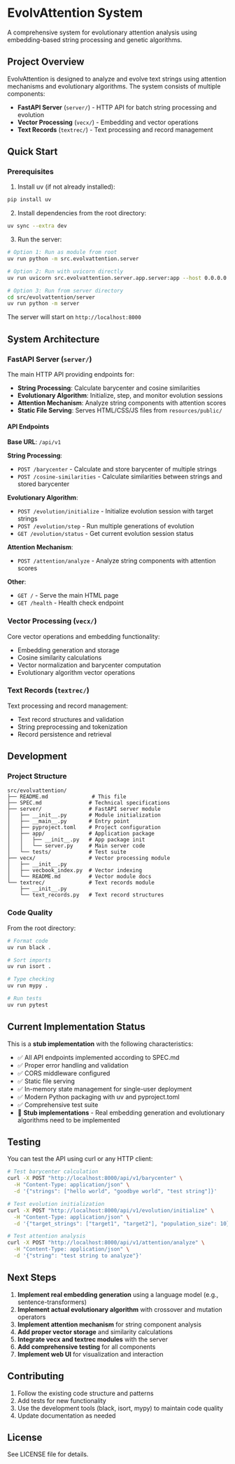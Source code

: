 # EvolvAttention System

A comprehensive system for evolutionary attention analysis using embedding-based string processing and genetic algorithms.

## Project Overview

EvolvAttention is designed to analyze and evolve text strings using attention mechanisms and evolutionary algorithms. The system consists of multiple components:

- **FastAPI Server** (`server/`) - HTTP API for batch string processing and evolution
- **Vector Processing** (`vecx/`) - Embedding and vector operations
- **Text Records** (`textrec/`) - Text processing and record management

## Quick Start

### Prerequisites

1. Install uv (if not already installed):
```bash
pip install uv
```

2. Install dependencies from the root directory:
```bash
uv sync --extra dev
```

3. Run the server:
```bash
# Option 1: Run as module from root
uv run python -m src.evolvattention.server

# Option 2: Run with uvicorn directly
uv run uvicorn src.evolvattention.server.app.server:app --host 0.0.0.0 --port 8000

# Option 3: Run from server directory
cd src/evolvattention/server
uv run python -m server
```

The server will start on `http://localhost:8000`

## System Architecture

### FastAPI Server (`server/`)

The main HTTP API providing endpoints for:

- **String Processing**: Calculate barycenter and cosine similarities
- **Evolutionary Algorithm**: Initialize, step, and monitor evolution sessions  
- **Attention Mechanism**: Analyze string components with attention scores
- **Static File Serving**: Serves HTML/CSS/JS files from `resources/public/`

#### API Endpoints

**Base URL**: `/api/v1`

**String Processing**:
- `POST /barycenter` - Calculate and store barycenter of multiple strings
- `POST /cosine-similarities` - Calculate similarities between strings and stored barycenter

**Evolutionary Algorithm**:
- `POST /evolution/initialize` - Initialize evolution session with target strings
- `POST /evolution/step` - Run multiple generations of evolution
- `GET /evolution/status` - Get current evolution session status

**Attention Mechanism**:
- `POST /attention/analyze` - Analyze string components with attention scores

**Other**:
- `GET /` - Serve the main HTML page
- `GET /health` - Health check endpoint

### Vector Processing (`vecx/`)

Core vector operations and embedding functionality:

- Embedding generation and storage
- Cosine similarity calculations
- Vector normalization and barycenter computation
- Evolutionary algorithm vector operations

### Text Records (`textrec/`)

Text processing and record management:

- Text record structures and validation
- String preprocessing and tokenization
- Record persistence and retrieval

## Development

### Project Structure

```
src/evolvattention/
├── README.md              # This file
├── SPEC.md               # Technical specifications
├── server/               # FastAPI server module
│   ├── __init__.py       # Module initialization
│   ├── __main__.py       # Entry point
│   ├── pyproject.toml    # Project configuration
│   ├── app/              # Application package
│   │   ├── __init__.py   # App package init
│   │   └── server.py     # Main server code
│   └── tests/            # Test suite
├── vecx/                 # Vector processing module
│   ├── __init__.py
│   ├── vecbook_index.py  # Vector indexing
│   └── README.md         # Vector module docs
└── textrec/              # Text records module
    ├── __init__.py
    └── text_records.py   # Text record structures
```

### Code Quality

From the root directory:
```bash
# Format code
uv run black .

# Sort imports
uv run isort .

# Type checking
uv run mypy .

# Run tests
uv run pytest
```

## Current Implementation Status

This is a **stub implementation** with the following characteristics:

- ✅ All API endpoints implemented according to SPEC.md
- ✅ Proper error handling and validation
- ✅ CORS middleware configured
- ✅ Static file serving
- ✅ In-memory state management for single-user deployment
- ✅ Modern Python packaging with uv and pyproject.toml
- ✅ Comprehensive test suite
- 🔄 **Stub implementations** - Real embedding generation and evolutionary algorithms need to be implemented

## Testing

You can test the API using curl or any HTTP client:

```bash
# Test barycenter calculation
curl -X POST "http://localhost:8000/api/v1/barycenter" \
  -H "Content-Type: application/json" \
  -d '{"strings": ["hello world", "goodbye world", "test string"]}'

# Test evolution initialization
curl -X POST "http://localhost:8000/api/v1/evolution/initialize" \
  -H "Content-Type: application/json" \
  -d '{"target_strings": ["target1", "target2"], "population_size": 10}'

# Test attention analysis
curl -X POST "http://localhost:8000/api/v1/attention/analyze" \
  -H "Content-Type: application/json" \
  -d '{"string": "test string to analyze"}'
```

## Next Steps

1. **Implement real embedding generation** using a language model (e.g., sentence-transformers)
2. **Implement actual evolutionary algorithm** with crossover and mutation operators
3. **Implement attention mechanism** for string component analysis
4. **Add proper vector storage** and similarity calculations
5. **Integrate vecx and textrec modules** with the server
6. **Add comprehensive testing** for all components
7. **Implement web UI** for visualization and interaction

## Contributing

1. Follow the existing code structure and patterns
2. Add tests for new functionality
3. Use the development tools (black, isort, mypy) to maintain code quality
4. Update documentation as needed

## License

See LICENSE file for details.
